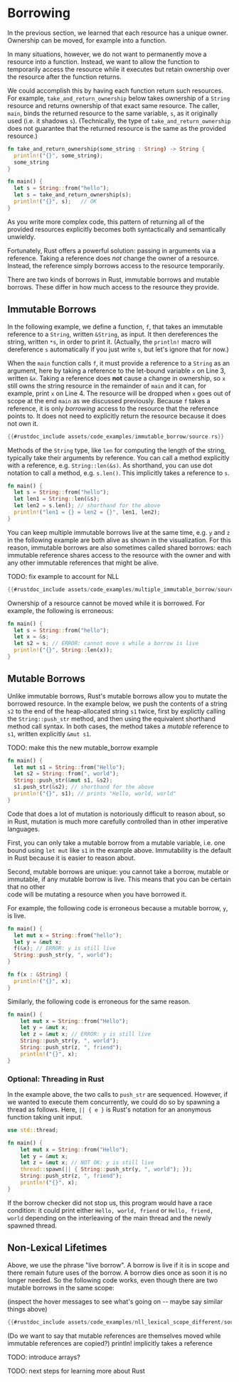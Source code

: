 # Borrowing

In the previous section, we learned that each resource has a unique owner.
Ownership can be moved, for example into a function.

In many situations, however, we do not want to permanently move a resource into a function.
Instead, we want to allow the function to temporarily access the resource while it executes
but retain ownership over the resource after the function returns.

We could accomplish this by having each function return such resources. For example, 
`take_and_return_ownership` below takes ownership of a `String`
resource and returns ownership of that exact same resource.
The caller, `main`, binds the returned resource to the same variable, `s`, 
as it originally used (i.e. it shadows `s`).
(Technically, the type of `take_and_return_ownership` does not guarantee that 
the returned resource is the same as the provided resource.)

```rust
fn take_and_return_ownership(some_string : String) -> String {
  println!("{}", some_string);
  some_string
}

fn main() {
  let s = String::from("hello");
  let s = take_and_return_ownership(s);
  println!("{}", s);   // OK
}
```

As you write more complex code, this pattern of returning all of the provided resources explicitly becomes both syntactically and semantically unwieldy.

Fortunately, Rust offers a powerful solution: passing in arguments via a reference. 
Taking a reference does *not* change the owner of a resource. 
Instead, the reference simply borrows access to the resource temporarily.

There are two kinds of borrows in Rust, immutable borrows and mutable borrows. 
These differ in how much access to the resource they provide. 

## Immutable Borrows

In the following example, we define a function, `f`, that takes an immutable reference to a `String`, written `&String`, as input. It then dereferences the string, written `*s`, in order to print it.
(Actually, the `println!` macro will dereference `s` automatically if you just write `s`, but 
let's ignore that for now.)

When the `main` function calls `f`, it must provide a reference to a `String` as an argument,
here by taking a reference to the let-bound variable `x` on Line 3, written `&x`.
Taking a reference does **not** cause a change in ownership, so `x` still owns the string resource 
in the remainder of `main` and it can, for example, print `x` on Line 4. The resource will be dropped when `x` goes out of scope at the end `main` as we discussed previously. 
Because `f` takes a reference, it is only *borrowing* access to the resource that the reference points to. It does not need to explicitly return the resource because it does not own it. 

```rust
{{#rustdoc_include assets/code_examples/immutable_borrow/source.rs}}
```
<div class="flex-container vis_block" style="position:relative; margin-left:-75px; margin-right:-75px; display: none;">
  <object type="image/svg+xml" class="immutable_borrow code_panel" data="assets/code_examples/immutable_borrow/vis_code.svg"></object>
  <object type="image/svg+xml" class="immutable_borrow tl_panel" data="assets/code_examples/immutable_borrow/vis_timeline.svg" style="width: auto;" onmouseenter="helpers('immutable_borrow')"></object>
</div>

Methods of the `String` type, like `len` for computing the length of the string,
typically take their arguments by reference. You can call a method explicitly with
a reference, e.g. `String::len(&s)`. As shorthand, you can use dot notation to 
call a method, e.g. `s.len()`. This implicitly takes a reference to `s`. 

```rust
fn main() {
  let s = String::from("hello");
  let len1 = String::len(&s);
  let len2 = s.len(); // shorthand for the above
  println!("len1 = {} = len2 = {}", len1, len2);
}
```

You can keep multiple immutable borrows live at the same time, e.g. `y` and `z`
in the following example are both alive as shown in the visualization. 
For this reason, immutable borrows are also sometimes called shared borrows: 
each immutable reference shares access to the resource with the owner 
and with any other immutable references that might be alive.

TODO: fix example to account for NLL
```rust
{{#rustdoc_include assets/code_examples/multiple_immutable_borrow/source.rs}}
```
<div class="flex-container vis_block" style="position:relative; margin-left:-75px; margin-right:-75px; display: none;">
  <object type="image/svg+xml" class="multiple_immutable_borrow code_panel" data="assets/code_examples/multiple_immutable_borrow/vis_code.svg"></object>
  <object type="image/svg+xml" class="multiple_immutable_borrow tl_panel" data="assets/code_examples/multiple_immutable_borrow/vis_timeline.svg" style="width: auto;" onmouseenter="helpers('multiple_immutable_borrow')"></object>
</div>

Ownership of a resource cannot be moved while it is borrowed. For example, the following
is erroneous:

```rust
fn main() {
  let s = String::from("hello");
  let x = &s;
  let s2 = s; // ERROR: cannot move s while a borrow is live
  println!("{}", String::len(x));
}
```

## Mutable Borrows

Unlike immutable borrows, Rust's mutable borrows allow you to mutate the borrowed resource.
In the example below, we push the contents of a string `s2` 
to the end of the heap-allocated string `s1` twice, 
first by explictly calling the `String::push_str` method, and then using the equivalent shorthand method call syntax. 
In both cases, the method takes a *mutable* reference to `s1`, written explicitly `&mut s1`.

TODO: make this the new mutable_borrow example
```rust
fn main() { 
  let mut s1 = String::from("Hello");
  let s2 = String::from(", world");
  String::push_str(&mut s1, &s2); 
  s1.push_str(&s2); // shorthand for the above
  println!("{}", s1); // prints "Hello, world, world"
}
```

Code that does a lot of mutation is notoriously difficult to reason about, so in Rust, 
mutation is much more carefully controlled than in other imperative languages.

First, you can only take a mutable borrow from a mutable variable, i.e. one 
bound using `let mut` like `s1` in the example above. Immutability is the default
in Rust because it is easier to reason about.

Second, mutable borrows are unique: you cannot take a borrow,
mutable or immutable, if any mutable borrow is live. 
This means that you can be certain that no other  
code will be mutating a resource when you have borrowed it.

For example, the following code is erroneous because a mutable borrow, `y`, is live.

```rust
fn main() {
  let mut x = String::from("hello");
  let y = &mut x;
  f(&x); // ERROR: y is still live
  String::push_str(y, ", world");
}

fn f(x : &String) {
  println!("{}", x);
}
```

Similarly, the following code is erroneous for the same reason.

```rust 
fn main() {
    let mut x = String::from("Hello");
    let y = &mut x; 
    let z = &mut x; // ERROR: y is still live
    String::push_str(y, ", world");
    String::push_str(z, ", friend");
    println!("{}", x);
}
```

### Optional: Threading in Rust

In the example above, the two calls to `push_str` are sequenced. However, if we wanted
to execute them concurrently, we could do so by spawning a thread as follows. Here,
`|| { e }` is Rust's notation for an anonymous function taking unit input.

```rust 
use std::thread;

fn main() {
    let mut x = String::from("Hello");
    let y = &mut x; 
    let z = &mut x; // NOT OK: y is still live
    thread::spawn(|| { String::push_str(y, ", world"); });
    String::push_str(z, ", friend");
    println!("{}", x);
}
```

If the borrow checker did not stop us, this program would have a race condition:
it could print either `Hello, world, friend` or `Hello, friend, world` depending
on the interleaving of the main thread and the newly spawned thread.

## Non-Lexical Lifetimes

Above, we use the phrase "live borrow". A borrow is live if it is in scope and there remain future
uses of the borrow. A borrow dies once as soon it is no longer needed. So the following code works, 
even though there are two mutable borrows in the same scope:

(inspect the hover messages to see what's going on -- maybe say similar things above)

```rust
{{#rustdoc_include assets/code_examples/nll_lexical_scope_different/source.rs}}
```
<div class="flex-container vis_block" style="position:relative; margin-left:-75px; margin-right:-75px; display: none;">
  <object type="image/svg+xml" class="nll_lexical_scope_different code_panel" data="assets/code_examples/nll_lexical_scope_different/vis_code.svg"></object>
  <object type="image/svg+xml" class="nll_lexical_scope_different tl_panel" data="assets/code_examples/nll_lexical_scope_different/vis_timeline.svg" style="width: auto;" onmouseenter="helpers('nll_lexical_scope_different')"></object>
</div>

(Do we want to say that mutable references are themselves moved while immutable references are copied?)
println! implicitly takes a reference

TODO: introduce arrays?

TODO: next steps for learning more about Rust

